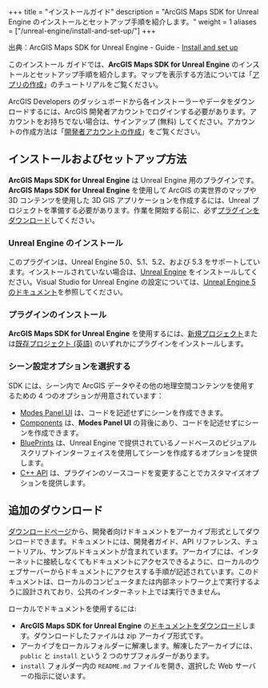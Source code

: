 +++
title = "インストールガイド"
description = "ArcGIS Maps SDK for Unreal Engine のインストールとセットアップ手順を紹介します。"
weight = 1
aliases = ["/unreal-engine/install-and-set-up/"]
+++

出典：ArcGIS Maps SDK for Unreal Engine - Guide - [Install and set up](https://developers.arcgis.com/unreal-engine/install-and-set-up/)

このインストール ガイドでは、**ArcGIS Maps SDK for Unreal Engine** のインストールとセットアップ手順を紹介します。マップを表示する方法については「[アプリの作成](../../../guide/create-app/create-startup-app-unreal-engine/)」のチュートリアルをご覧ください。

ArcGIS Developers のダッシュボードから各インストーラーやデータをダウンロードするには、ArcGIS 開発者アカウントでログインする必要があります。アカウントをお持ちでない場合は、サインアップ (無料) してください。アカウントの作成方法は「[開発者アカウントの作成](../../../guide/get-dev-account/)」をご覧ください。

## インストールおよびセットアップ方法
**ArcGIS Maps SDK for Unreal Engine** は Unreal Engine 用のプラグインです。**ArcGIS Maps SDK for Unreal Engine** を使用して ArcGIS の実世界のマップや 3D コンテンツを使用した 3D GIS アプリケーションを作成するには、Unreal プロジェクトを準備する必要があります。作業を開始する前に、必ず[プラグインをダウンロード](https://developers.arcgis.com/downloads/#unreal-engine)してください。

### Unreal Engine のインストール

このプラグインは、Unreal Engine 5.0、5.1、5.2、および 5.3 をサポートしています。インストールされていない場合は、[Unreal Engine](https://www.unrealengine.com/ja/download) をインストールしてください。Visual Studio for Unreal Engine の設定については、[Unreal Engine 5 のドキュメント](https://docs.unrealengine.com/5.0/ja/setting-up-visual-studio-development-environment-for-cplusplus-projects-in-unreal-engine/)を参照してください。

### プラグインのインストール

**ArcGIS Maps SDK for Unreal Engine** を使用するには、[新規プロジェクト](../add-the-plugin-to-a-new-project/)または[既存プロジェクト (英語)](https://developers.arcgis.com/unreal-engine/install-and-set-up/add-the-plugin-to-an-existing-project/) のいずれかにプラグインをインストールします。

### シーン設定オプションを選択する

SDK には、シーン内で ArcGIS データやその他の地理空間コンテンツを使用するための 4 つのオプションが用意されています：

* [Modes Panel UI](https://developers.arcgis.com/unreal-engine/install-and-set-up/scene-setting-options/#modes-panel-ui) は、コードを記述せずにシーンを作成できます。
* [Components](https://developers.arcgis.com/unreal-engine/install-and-set-up/scene-setting-options/#components) は、**Modes Panel UI** の背後にあり、コードを記述せずにシーンを作成できます。
* [BluePrints](https://developers.arcgis.com/unreal-engine/install-and-set-up/scene-setting-options/#blueprints) は、Unreal Engine で提供されているノードベースのビジュアルスクリプトインターフェイスを使用してシーンを作成するオプションを提供します。
* [C++ API](https://developers.arcgis.com/unreal-engine/install-and-set-up/scene-setting-options/#c-api) は、プラグインのソースコードを変更することでカスタマイズオプションを提供します。

## 追加のダウンロード

[ダウンロードページ](https://developers.arcgis.com/downloads/)から、開発者向けドキュメントをアーカイブ形式としてダウンロードできます。ドキュメントには、開発者ガイド、API リファレンス、チュートリアル、サンプルドキュメントが含まれています。アーカイブには、インターネットに接続しなくてもドキュメントにアクセスできるように、ローカルのウェブサーバーからドキュメントにアクセスする手順が記述されています。このドキュメントは、ローカルのコンピュータまたは内部ネットワーク上で実行するように設計されており、公共のインターネット上では実行できません。

ローカルでドキュメントを使用するには:

* **ArcGIS Maps SDK for Unreal Engine** の[ドキュメントをダウンロード](https://developers.arcgis.com/downloads/)します。ダウンロードしたファイルは zip アーカイブ形式です。
* アーカイブをローカルフォルダーに解凍します。解凍したアーカイブには、`public` と `install` という 2 つのサブフォルダーがあります。
* `install` フォルダー内の `README.md` ファイルを開き、選択した Web サーバーの指示に従います。

